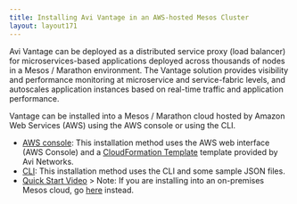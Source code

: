 ```yaml
---
title: Installing Avi Vantage in an AWS-hosted Mesos Cluster
layout: layout171
---
```

Avi Vantage can be deployed as a distributed service proxy (load balancer) for microservices-based applications deployed across thousands of nodes in a Mesos / Marathon environment. The Vantage solution provides visibility and performance monitoring at microservice and service-fabric levels, and autoscales application instances based on real-time traffic and application performance.

Vantage can be installed into a Mesos / Marathon cloud hosted by Amazon Web Services (AWS) using the AWS console or using the CLI.

* <a href="{% vpath %}/installation-guides/installing-avi-integration-with-mesos-in-aws">AWS console</a>: This installation method uses the AWS web interface (AWS Console) and a <a href="{% vpath %}//cdn2.hubspot.net/hubfs/443964/Web_Document_Folder/Mesos-avi-cloudformation-15.3.json?t=1455301692246">CloudFormation Template</a> template provided by Avi Networks.
* <a href="{% vpath %}/installation-guides/installing-mesos-in-aws-using-the-cli/">CLI</a>: This installation method uses the CLI and some sample JSON files.
* <a href="https://youtu.be/4p4L5dtgRis">Quick Start Video</a> &gt; Note: If you are installing into an on-premises Mesos cloud, go <a href="{% vpath %}/deploying-avi-vantage-with-mesosphere-dcos-on-premises/">here</a> instead.
 
